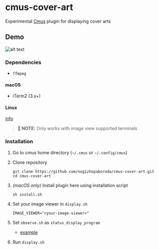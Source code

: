 # cmus-cover-art

Experimental [Cmus](https://github.com/cmus/cmus) plugin for displaying cover arts

## Demo

![alt text](https://raw.githubusercontent.com/nogizhopaboroda/cmus-cover-art/master/demo.gif "Demo")

### Dependencies

-   `ffmpeg`

#### macOS

-   iTerm2 (3.x+)

#### Linux

[info](http://askubuntu.com/questions/97542/how-do-i-make-my-terminal-display-graphical-pictures)

> **📝 NOTE:** Only works with image view supported terminals

### Installation

1.  Go to cmus home directory (`~/.cmus` or `~/.config/cmus`)
1.  Clone repository

    ```shell script
    git clone https://github.com/nogizhopaboroda/cmus-cover-art.git
    cd cmus-cover-art
    ```

1.  _(macOS only)_ Install plugin here using installation script

    ```shell script
    sh install.sh
    ```

1.  Set your image viewer in `display.sh`

    ```shell script
    IMAGE_VIEWER="<your-image-viewer>"
    ```

1.  Set `observe.sh` as `status_display_program`
    -   [example](https://github.com/cmus/cmus/wiki/status-display-programs#usage--installation)

1.  Run `display.sh`

